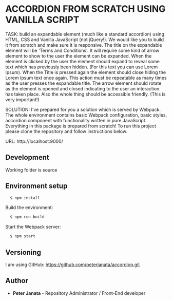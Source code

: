 # ACCORDION FROM SCRATCH USING VANILLA SCRIPT

TASK: build an expandable element (much like a standard accordion) using HTML, CSS and Vanilla JavaScript (not jQuery!). We would like you to build it from scratch and make sure it is responsive. The title on the expandable element will be 'Terms and Conditions'. It will require some kind of arrow element to show to the user the element can be expanded. When the element is clicked by the user the element should expand to reveal some text which has previously been hidden. (For this text you can use Lorem Ipsum). When the Title is pressed again the element should close hiding the Lorem Ipsum text once again. This action must be repeatable as many times as the user presses the expandable title. The arrow element should rotate as the element is opened and closed indicating to the user an interaction has taken place. Also the whole thing should be accessible friendly. (This is very important!)

SOLUTION: I've prepared for you a solution which is served by Webpack. The whole environment contains basic Webpack configuration, basic styles, accordion component with functionality written in pure JavaScript. Everything in this package is prepared from scratch! To run this project please clone the repository and follow instructions below.

URL: http://localhost:9000/

## Development

Working folder is source

## Environment setup

```sh
  $ npm install
```

Build the environment:

```sh
  $ npm run build
```

Start the Webpack server:

```sh
  $ npm start
```

## Versioning

I am using GitHub: https://github.com/peterjanata/accordion.git

## Author

- **Peter Janata** - Repository Administrator / Front-End developer
